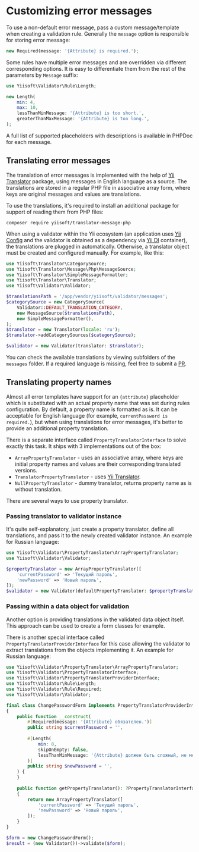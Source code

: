 # Customizing error messages

To use a non-default error message, pass a custom message/template when creating a validation rule. Generally the 
`message` option is responsible for storing error message:

```php
new Required(message: '{Attribute} is required.');
```

Some rules have multiple error messages and are overridden via different corresponding options.
It is easy to differentiate them from the rest of the parameters by `Message` suffix:

```php
use Yiisoft\Validator\Rule\Length;

new Length(  
    min: 4,  
    max: 10,
    lessThanMinMessage: '{Attribute} is too short.',  
    greaterThanMaxMessage: '{Attribute} is too long.',  
);
```

A full list of supported placeholders with descriptions is available in PHPDoc for each message.

## Translating error messages

The translation of error messages is implemented with the help of [Yii Translator] package, using messages in English 
language as a source. The translations are stored in a regular PHP file in associative array form, where keys are 
original messages and values are translations. 

To use the translations, it's required to install an additional package for support of reading them from PHP files:

```shell
composer require yiisoft/translator-message-php
```

When using a validator within the Yii ecosystem (an application uses [Yii Config] and the validator is obtained as a 
dependency via [Yii DI] container), the translations are plugged in automatically. Otherwise, a translator object must 
be created and configured manually. For example, like this:

```php
use Yiisoft\Translator\CategorySource;
use Yiisoft\Translator\Message\Php\MessageSource;
use Yiisoft\Translator\SimpleMessageFormatter;
use Yiisoft\Translator\Translator;
use Yiisoft\Validator\Validator;

$translationsPath = '/app/vendor/yiisoft/validator/messages';
$categorySource = new CategorySource(
    Validator::DEFAULT_TRANSLATION_CATEGORY,
    new MessageSource($translationsPath),
    new SimpleMessageFormatter(),
);
$translator = new Translator(locale: 'ru');
$translator->addCategorySources($categorySource);

$validator = new Validator(translator: $translator);
```

You can check the available translations by viewing subfolders of the `messages` folder. If a required language is 
missing, feel free to submit a [PR].

## Translating property names

Almost all error templates have support for an `{attribute}` placeholder which is substituted with an actual property
name that was set during rules configuration. By default, a property name is formatted as is. It can be acceptable for 
English language (for example, `currentPassword is required.`), but when using translations for error messages, it's 
better to provide an additional property translation.

There is a separate interface called `PropertyTranslatorInterface` to solve exactly this task. It ships with 3 
implementations out of the box:

- `ArrayPropertyTranslator` - uses an associative array, where keys are initial property names and values are their 
corresponding translated versions.
- `TranslatorPropertyTranslator` - uses [Yii Translator].
- `NullPropertyTranslator` - dummy translator, returns property name as is without translation.

There are several ways to use property translator.

### Passing translator to validator instance

It's quite self-explanatory, just create a property translator, define all translations, and pass it to the newly
created validator instance. An example for Russian language:

```php
use Yiisoft\Validator\PropertyTranslator\ArrayPropertyTranslator;
use Yiisoft\Validator\Validator;

$propertyTranslator = new ArrayPropertyTranslator([
    'currentPassword' => 'Текущий пароль',
    'newPassword' => 'Новый пароль',
]);
$validator = new Validator(defaultPropertyTranslator: $propertyTranslator);
```

### Passing within a data object for validation

Another option is providing translations in the validated data object itself. This approach can be used to create a form 
classes for example.

There is another special interface called `PropertyTranslatorProviderInterface` for this case allowing the validator to 
extract translations from the objects implementing it. An example for Russian language:

```php
use Yiisoft\Validator\PropertyTranslator\ArrayPropertyTranslator;
use Yiisoft\Validator\PropertyTranslatorInterface;
use Yiisoft\Validator\PropertyTranslatorProviderInterface;
use Yiisoft\Validator\Rule\Length;
use Yiisoft\Validator\Rule\Required;
use Yiisoft\Validator\Validator;

final class ChangePasswordForm implements PropertyTranslatorProviderInterface  
{  
    public function __construct(  
        #[Required(message: '{Attribute} обязателен.')]  
        public string $currentPassword = '',  
  
        #[Length(  
            min: 8,
            skipOnEmpty: false,  
            lessThanMinMessage: '{Attribute} должен быть сложный, не менее 8 символов.'  
        )]  
        public string $newPassword = '',  
    ) {  
    }  
  
    public function getPropertyTranslator(): ?PropertyTranslatorInterface  
    {  
        return new ArrayPropertyTranslator([  
            'currentPassword' => 'Текущий пароль',  
            'newPassword' => 'Новый пароль',  
        ]);  
    }  
}

$form = new ChangePasswordForm();    
$result = (new Validator())->validate($form);
```

[PR]: https://github.com/yiisoft/validator/pulls
[Yii Translator]: https://github.com/yiisoft/translator
[Yii Config]: https://github.com/yiisoft/config
[Yii DI]: https://github.com/yiisoft/di
